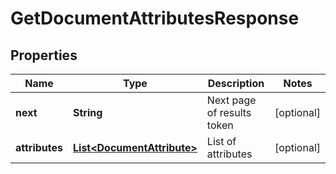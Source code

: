 

# GetDocumentAttributesResponse


## Properties

| Name | Type | Description | Notes |
|------------ | ------------- | ------------- | -------------|
|**next** | **String** | Next page of results token |  [optional] |
|**attributes** | [**List&lt;DocumentAttribute&gt;**](DocumentAttribute.md) | List of attributes |  [optional] |



